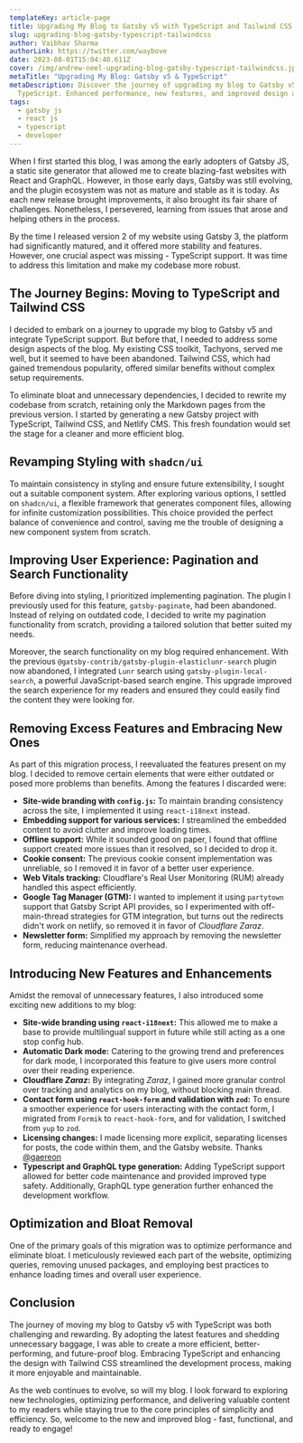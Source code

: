 ```yaml
---
templateKey: article-page
title: Upgrading My Blog to Gatsby v5 with TypeScript and Tailwind CSS
slug: upgrading-blog-gatsby-typescript-tailwindcss
author: Vaibhav Sharma
authorLink: https://twitter.com/waybove
date: 2023-08-01T15:04:40.611Z
cover: /img/andrew-neel-upgrading-blog-gatsby-typescript-tailwindcss.jpg
metaTitle: "Upgrading My Blog: Gatsby v5 & TypeScript"
metaDescription: Discover the journey of upgrading my blog to Gatsby v5 with
  TypeScript. Enhanced performance, new features, and improved design await!
tags:
  - gatsby js
  - react js
  - typescript
  - developer
---
```

When I first started this blog, I was among the early adopters of Gatsby JS, a static site generator that allowed me to create blazing-fast websites with React and GraphQL. However, in those early days, Gatsby was still evolving, and the plugin ecosystem was not as mature and stable as it is today. As each new release brought improvements, it also brought its fair share of challenges. Nonetheless, I persevered, learning from issues that arose and helping others in the process.

By the time I released version 2 of my website using Gatsby 3, the platform had significantly matured, and it offered more stability and features. However, one crucial aspect was missing - TypeScript support. It was time to address this limitation and make my codebase more robust.

## The Journey Begins: Moving to TypeScript and Tailwind CSS

I decided to embark on a journey to upgrade my blog to Gatsby v5 and integrate TypeScript support. But before that, I needed to address some design aspects of the blog. My existing CSS toolkit, Tachyons, served me well, but it seemed to have been abandoned. Tailwind CSS, which had gained tremendous popularity, offered similar benefits without complex setup requirements.

To eliminate bloat and unnecessary dependencies, I decided to rewrite my codebase from scratch, retaining only the Markdown pages from the previous version. I started by generating a new Gatsby project with TypeScript, Tailwind CSS, and Netlify CMS. This fresh foundation would set the stage for a cleaner and more efficient blog.

## Revamping Styling with `shadcn/ui`

To maintain consistency in styling and ensure future extensibility, I sought out a suitable component system. After exploring various options, I settled on `shadcn/ui`, a flexible framework that generates component files, allowing for infinite customization possibilities. This choice provided the perfect balance of convenience and control, saving me the trouble of designing a new component system from scratch.

## Improving User Experience: Pagination and Search Functionality

Before diving into styling, I prioritized implementing pagination. The plugin I previously used for this feature, `gatsby-paginate`, had been abandoned. Instead of relying on outdated code, I decided to write my pagination functionality from scratch, providing a tailored solution that better suited my needs.

Moreover, the search functionality on my blog required enhancement. With the previous `@gatsby-contrib/gatsby-plugin-elasticlunr-search` plugin now abandoned, I integrated `Lunr` search using `gatsby-plugin-local-search`, a powerful JavaScript-based search engine. This upgrade improved the search experience for my readers and ensured they could easily find the content they were looking for.

## Removing Excess Features and Embracing New Ones

As part of this migration process, I reevaluated the features present on my blog. I decided to remove certain elements that were either outdated or posed more problems than benefits. Among the features I discarded were:

* **Site-wide branding with `config.js`:** To maintain branding consistency across the site, I implemented it using `react-i18next` instead.
* **Embedding support for various services:** I streamlined the embedded content to avoid clutter and improve loading times.
* **Offline support:** While it sounded good on paper, I found that offline support created more issues than it resolved, so I decided to drop it.
* **Cookie consent:** The previous cookie consent implementation was unreliable, so I removed it in favor of a better user experience.
* **Web Vitals tracking:** Cloudflare's Real User Monitoring (RUM) already handled this aspect efficiently.
* **Google Tag Manager (GTM):** I wanted to implement it using `partytown` support that Gatsby Script API provides, so I experimented with off-main-thread strategies for GTM integration, but turns out the redirects didn't work on netlify, so removed it in favor of *Cloudflare Zaraz*.
* **Newsletter form:** Simplified my approach by removing the newsletter form, reducing maintenance overhead.

## Introducing New Features and Enhancements

Amidst the removal of unnecessary features, I also introduced some exciting new additions to my blog:

* **Site-wide branding using `react-i18next`:** This allowed me to make a base to provide multilingual support in future while still acting as a one stop config hub.
* **Automatic Dark mode:** Catering to the growing trend and preferences for dark mode, I incorporated this feature to give users more control over their reading experience.
* **Cloudflare *Zaraz*:** By integrating *Zaraz*, I gained more granular control over tracking and analytics on my blog, without blocking main thread.
* **Contact form using `react-hook-form` and validation with `zod`:** To ensure a smoother experience for users interacting with the contact form, I migrated from `Formik` to `react-hook-form`, and for validation, I switched from `yup` to `zod`.
* **Licensing changes:** I made licensing more explicit, separating licenses for posts, the code within them, and the Gatsby website. Thanks [@gaereon](https://twitter.com/dan_abramov)
* **Typescript and GraphQL type generation:** Adding TypeScript support allowed for better code maintenance and provided improved type safety. Additionally, GraphQL type generation further enhanced the development workflow.

## Optimization and Bloat Removal

One of the primary goals of this migration was to optimize performance and eliminate bloat. I meticulously reviewed each part of the website, optimizing queries, removing unused packages, and employing best practices to enhance loading times and overall user experience.

## Conclusion

The journey of moving my blog to Gatsby v5 with TypeScript was both challenging and rewarding. By adopting the latest features and shedding unnecessary baggage, I was able to create a more efficient, better-performing, and future-proof blog. Embracing TypeScript and enhancing the design with Tailwind CSS streamlined the development process, making it more enjoyable and maintainable.

As the web continues to evolve, so will my blog. I look forward to exploring new technologies, optimizing performance, and delivering valuable content to my readers while staying true to the core principles of simplicity and efficiency. So, welcome to the new and improved blog - fast, functional, and ready to engage!